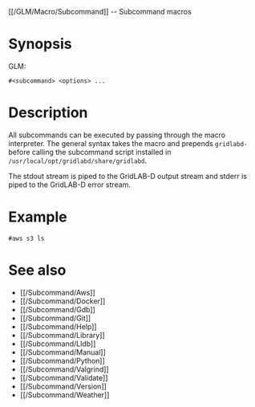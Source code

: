 [[/GLM/Macro/Subcommand]] -- Subcommand macros

# Synopsis

GLM:

~~~
#<subcommand> <options> ...
~~~

# Description

All subcommands can be executed by passing through the macro interpreter.  The general syntax takes the macro and prepends `gridlabd-` before calling the subcommand script installed in `/usr/local/opt/gridlabd/share/gridlabd`.

The stdout stream is piped to the GridLAB-D output stream and stderr is piped to the GridLAB-D error stream.

# Example

~~~
#aws s3 ls
~~~

# See also

* [[/Subcommand/Aws]]
* [[/Subcommand/Docker]]
* [[/Subcommand/Gdb]]
* [[/Subcommand/Git]]
* [[/Subcommand/Help]]
* [[/Subcommand/Library]]
* [[/Subcommand/Lldb]]
* [[/Subcommand/Manual]]
* [[/Subcommand/Python]]
* [[/Subcommand/Valgrind]]
* [[/Subcommand/Validate]]
* [[/Subcommand/Version]]
* [[/Subcommand/Weather]]

